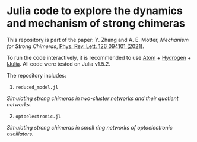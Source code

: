# Julia code to explore the dynamics and mechanism of strong chimeras

This repository is part of the paper: Y. Zhang and A. E. Motter, _Mechanism for Strong Chimeras_, [Phys. Rev. Lett. 126 094101 (2021)](https://doi.org/10.1103/PhysRevLett.126.094101).

To run the code interactively, it is recommended to use [Atom](https://atom.io) + [Hydrogen](https://atom.io/packages/hydrogen) + [IJulia](https://github.com/JuliaLang/IJulia.jl). All code were tested on Julia v1.5.2.

The repository includes:
1. `reduced_model.jl`

  _Simulating strong chimeras in two-cluster networks and their quotient networks._

2. `optoelectronic.jl`

  _Simulating strong chimeras in small ring networks of optoelectronic oscillators._
